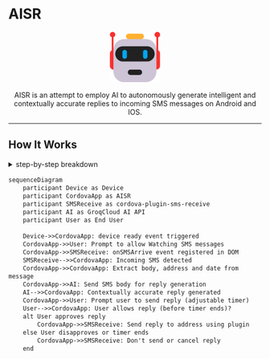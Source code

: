 # AISR



<p align="center">
  <img width="100" height="100" src="https://github.com/MurageKabui/AISR/blob/main/AISR.png?raw=true"><br>
</p>

<p align="center">
	AISR is an attempt to employ AI to autonomously generate intelligent and contextually accurate replies to incoming SMS messages on Android and IOS.
</p>

---



## How It Works

<details>
  
  <summary>step-by-step breakdown</summary>
  
  
1. **Device Initialization**: 
   - The app is launched, `deviceready` event is fired, it signifies the app is ready to interact with native plugins and features via cordova.

2. **Registering the SMS Listener**:
   - After firing the `deviceready` event, if SMS watching is started, the event listener ``onSMSArrive`` from ``cordova-plugin-sms-receive`` is registered. This listener is responsible for detecting incoming SMS messages on the device.
   
   > This is assuming that the Phone and SMS permission is allowed.

3. **Capturing Incoming SMS**:
   - When a new SMS message is detected, `onSMSArrive` event is triggered.  We proceed to extract the SMS data, specifically the message body, sender's address and current date.

4. **AI-Powered Response Generation**:
   - The extracted SMS body is sent to Groqcloud AI API that will analyzes the content and generates a contextually accurate reply.
   
   This AI response is tailored to provide a relevant and meaningful reply based on the received message.

5. **User Interaction**:
   - After the AI generates a reply, the app prompts the user to review and approve the response. An adjustable timer is initiated, giving the user a specified amount of time to approve or modify the reply.

6. **Automated Reply**:
   - If the user approves the AI-generated reply within the given time, the app uses the SMS plugin to send the reply back to the original sender. If the timer expires without user intervention, the app can either send the reply automatically or cancel the operation based on predefined settings.

> This process allows for a smooth and automated interaction with SMS messages, enhancing the user experience by combining native device features with advanced AI capabilities.

  
</details>

```mermaid
sequenceDiagram
    participant Device as Device
    participant CordovaApp as AISR
    participant SMSReceive as cordova-plugin-sms-receive
    participant AI as GroqCloud AI API
    participant User as End User

    Device->>CordovaApp: device ready event triggered
    CordovaApp->>User: Prompt to allow Watching SMS messages
    CordovaApp->>SMSReceive: onSMSArrive event registered in DOM
    SMSReceive-->>CordovaApp: Incoming SMS detected
    CordovaApp->>CordovaApp: Extract body, address and date from message
    CordovaApp->>AI: Send SMS body for reply generation
    AI-->>CordovaApp: Contextually accurate reply generated
    CordovaApp->>User: Prompt user to send reply (adjustable timer)
    User-->>CordovaApp: User allows reply (before timer ends)?
    alt User approves reply
        CordovaApp->>SMSReceive: Send reply to address using plugin
    else User disapproves or timer ends
        CordovaApp->>SMSReceive: Don't send or cancel reply
    end
```